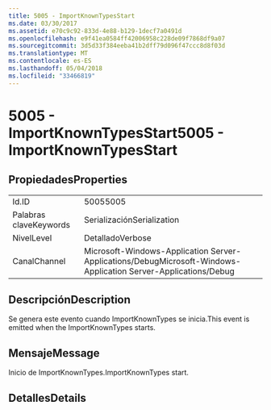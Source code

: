 ```yaml
---
title: 5005 - ImportKnownTypesStart
ms.date: 03/30/2017
ms.assetid: e70c9c92-833d-4e88-b129-1decf7a0491d
ms.openlocfilehash: e9f41ea0584ff42006958c228de09f7868df9a07
ms.sourcegitcommit: 3d5d33f384eeba41b2dff79d096f47ccc8d8f03d
ms.translationtype: MT
ms.contentlocale: es-ES
ms.lasthandoff: 05/04/2018
ms.locfileid: "33466819"
---
```

# <a name="5005---importknowntypesstart"></a><span data-ttu-id="7c75a-102">5005 - ImportKnownTypesStart</span><span class="sxs-lookup"><span data-stu-id="7c75a-102">5005 - ImportKnownTypesStart</span></span>
## <a name="properties"></a><span data-ttu-id="7c75a-103">Propiedades</span><span class="sxs-lookup"><span data-stu-id="7c75a-103">Properties</span></span>  
  
|||  
|-|-|  
|<span data-ttu-id="7c75a-104">Id.</span><span class="sxs-lookup"><span data-stu-id="7c75a-104">ID</span></span>|<span data-ttu-id="7c75a-105">5005</span><span class="sxs-lookup"><span data-stu-id="7c75a-105">5005</span></span>|  
|<span data-ttu-id="7c75a-106">Palabras clave</span><span class="sxs-lookup"><span data-stu-id="7c75a-106">Keywords</span></span>|<span data-ttu-id="7c75a-107">Serialización</span><span class="sxs-lookup"><span data-stu-id="7c75a-107">Serialization</span></span>|  
|<span data-ttu-id="7c75a-108">Nivel</span><span class="sxs-lookup"><span data-stu-id="7c75a-108">Level</span></span>|<span data-ttu-id="7c75a-109">Detallado</span><span class="sxs-lookup"><span data-stu-id="7c75a-109">Verbose</span></span>|  
|<span data-ttu-id="7c75a-110">Canal</span><span class="sxs-lookup"><span data-stu-id="7c75a-110">Channel</span></span>|<span data-ttu-id="7c75a-111">Microsoft-Windows-Application Server-Applications/Debug</span><span class="sxs-lookup"><span data-stu-id="7c75a-111">Microsoft-Windows-Application Server-Applications/Debug</span></span>|  
  
## <a name="description"></a><span data-ttu-id="7c75a-112">Descripción</span><span class="sxs-lookup"><span data-stu-id="7c75a-112">Description</span></span>  
 <span data-ttu-id="7c75a-113">Se genera este evento cuando ImportKnownTypes se inicia.</span><span class="sxs-lookup"><span data-stu-id="7c75a-113">This event is emitted when the ImportKnownTypes starts.</span></span>  
  
## <a name="message"></a><span data-ttu-id="7c75a-114">Mensaje</span><span class="sxs-lookup"><span data-stu-id="7c75a-114">Message</span></span>  
 <span data-ttu-id="7c75a-115">Inicio de ImportKnownTypes.</span><span class="sxs-lookup"><span data-stu-id="7c75a-115">ImportKnownTypes start.</span></span>  
  
## <a name="details"></a><span data-ttu-id="7c75a-116">Detalles</span><span class="sxs-lookup"><span data-stu-id="7c75a-116">Details</span></span>
